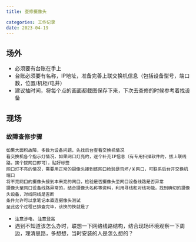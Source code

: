 ```yaml
---
title: 查修摄像头

categories: 工作记录
date: 2023-04-19
---
```


## 场外
- 必须要有台账在手上
- 台账必须要有名称，IP地址，准备完善上联交换机信息（包括设备型号，端口数，位置/机柜/电井）
- 建议抽时间，将每个点的画面都截图保存下来，下次去查修的时候参考着找设备

## 现场

### 故障查修步骤
```shell
如果大面积故障，多数为设备问题，先找后台查看交换机情况
看交换机各个指示灯情况，如果网口灯亮的，逐个补充IP信息（有专用扫描软件的，拔上联线路，挨个拔网口即可），贴好标签
网口灯不亮的情况，需要用正常的摄像头接到该网口检验是否坏/关网口，可联系后台开交换机端口
将不亮网口的摄像头接到本来亮的网口，检验是否摄像头至网口设备线路是否异常
摄像头至网口设备线路异常的，结合摄像头名称等资料，利用寻线和对线功能，找到确切的摄像头设备，对线网线是否断
条件允许可以拿笔记本直连摄像头测试
至此这个过程已排查完毕，该换的换就是了
```
- `注意涉电`、`注意登高`
- 遇到不知道该怎么办时，联想一下网络线路结构，结合现场环境观察一下周边，理清思路，多想想，当时安装的人是怎么想的？